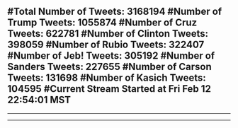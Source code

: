 #Total Number of Tweets: 3168194 
#Number of Trump Tweets: 1055874
#Number of Cruz Tweets: 622781
#Number of Clinton Tweets: 398059
#Number of Rubio Tweets: 322407
#Number of Jeb! Tweets: 305192
#Number of Sanders Tweets: 227655
#Number of Carson Tweets: 131698
#Number of Kasich Tweets: 104595
#Current Stream Started at Fri Feb 12 22:54:01 MST
---
---
---
